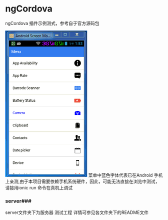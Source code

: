 # ngCordova
ngCordova 插件示例测式，参考自于官方源码包


![](https://github.com/longtaoge/ngCordova/blob/master/ngcordova.gif)
菜单中蓝色字体代表已在Android 手机上亲测,由于本项目需要依赖手机系统硬件，因此，可能无法直接在浏览中测试，请接用ionic run 命令在真机上调试


### server###

server文件夹下为服务器 测试工程 详情可参见各文件夹下的README文件